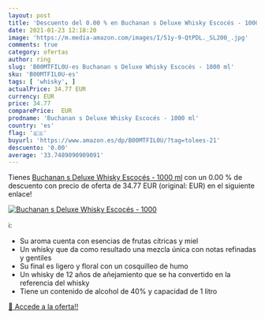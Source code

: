 ```yaml
---
layout: post
title: 'Descuento del 0.00 % en Buchanan s Deluxe Whisky Escocés - 1000 '
date: 2021-01-23 12:18:20
image: 'https://m.media-amazon.com/images/I/51y-9-QtPDL._SL200_.jpg'
comments: true
category: ofertas
author: ring
slug: 'B00MTFIL0U-es Buchanan s Deluxe Whisky Escocés - 1000 ml'
sku: 'B00MTFIL0U-es'
tags: [ 'whisky', ]
actualPrice: 34.77 EUR
currency: EUR
price: 34.77
comparePrice:  EUR
prodname: 'Buchanan s Deluxe Whisky Escocés - 1000 ml'
country: 'es'
flag: '🇪🇸'
buyurl: 'https://www.amazon.es/dp/B00MTFIL0U/?tag=tolees-21'
descuento: '0.00'
average: '33.7489090909091'
---
```


Tienes [Buchanan s Deluxe Whisky Escocés - 1000 ml](https://www.amazon.es/dp/B00MTFIL0U/?tag=tolees-21) con un 0.00 % de descuento con precio de oferta de 34.77 EUR (original:  EUR) en el siguiente enlace!

[![Buchanan s Deluxe Whisky Escocés - 1000 ](https://m.media-amazon.com/images/I/51y-9-QtPDL._SL200_.jpg)](https://www.amazon.es/dp/B00MTFIL0U/?tag=tolees-21)

ℹ️:

- Su aroma cuenta con esencias de frutas cítricas y miel
- Un whisky que da como resultado una mezcla única con notas refinadas y gentiles
- Su final es ligero y floral con un cosquilleo de humo
- Un whisky de 12 años de añejamiento que se ha convertido en la referencia del whisky
- Tiene un contenido de alcohol de 40% y capacidad de 1 litro

[🛒 Accede a la oferta!!](https://www.amazon.es/dp/B00MTFIL0U/?tag=tolees-21)
